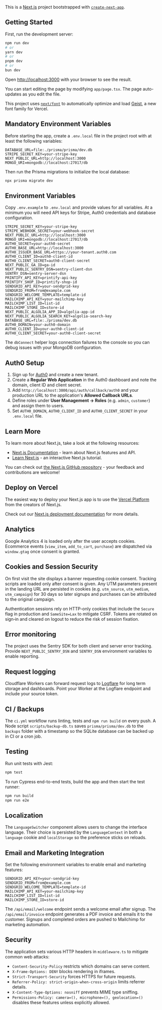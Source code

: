 This is a [Next.js](https://nextjs.org) project bootstrapped with [`create-next-app`](https://nextjs.org/docs/app/api-reference/cli/create-next-app).

## Getting Started

First, run the development server:

```bash
npm run dev
# or
yarn dev
# or
pnpm dev
# or
bun dev
```

Open [http://localhost:3000](http://localhost:3000) with your browser to see the result.

You can start editing the page by modifying `app/page.tsx`. The page auto-updates as you edit the file.

This project uses [`next/font`](https://nextjs.org/docs/app/building-your-application/optimizing/fonts) to automatically optimize and load [Geist](https://vercel.com/font), a new font family for Vercel.

## Mandatory Environment Variables

Before starting the app, create a `.env.local` file in the project root with at least the following variables:

```
DATABASE_URL=file:./prisma/prisma/dev.db
STRIPE_SECRET_KEY=your-stripe-key
NEXT_PUBLIC_URL=http://localhost:3000
MONGO_URI=mongodb://localhost:27017/db
```

Then run the Prisma migrations to initialize the local database:

```bash
npx prisma migrate dev
```

## Environment Variables

Copy `.env.example` to `.env.local` and provide values for all variables. At a minimum you will need API keys for Stripe, Auth0 credentials and database configuration.

```
STRIPE_SECRET_KEY=your-stripe-key
STRIPE_WEBHOOK_SECRET=your-webhook-secret
NEXT_PUBLIC_URL=http://localhost:3000
MONGO_URI=mongodb://localhost:27017/db
AUTH0_SECRET=your-auth0-secret
AUTH0_BASE_URL=http://localhost:3000
AUTH0_ISSUER_BASE_URL=https://your-tenant.auth0.com
AUTH0_CLIENT_ID=auth0-client-id
AUTH0_CLIENT_SECRET=auth0-client-secret
NEXT_PUBLIC_GA_ID=ga-id
NEXT_PUBLIC_SENTRY_DSN=sentry-client-dsn
SENTRY_DSN=sentry-server-dsn
PRINTIFY_API_KEY=printify-api-key
PRINTIFY_SHOP_ID=printify-shop-id
SENDGRID_API_KEY=your-sendgrid-key
SENDGRID_FROM=from@example.com
SENDGRID_WELCOME_TEMPLATE=template-id
MAILCHIMP_API_KEY=your-mailchimp-key
MAILCHIMP_LIST_ID=list-id
MAILCHIMP_STORE_ID=store-id
NEXT_PUBLIC_ALGOLIA_APP_ID=algolia-app-id
NEXT_PUBLIC_ALGOLIA_SEARCH_KEY=algolia-search-key
DATABASE_URL=file:./prisma/dev.db
AUTH0_DOMAIN=your-auth0-domain
AUTH0_CLIENT_ID=your-auth0-client-id
AUTH0_CLIENT_SECRET=your-auth0-client-secret
```

The `dbConnect` helper logs connection failures to the console so you can debug issues with your MongoDB configuration.

## Auth0 Setup

1. Sign up for [Auth0](https://auth0.com) and create a new tenant.
2. Create a **Regular Web Application** in the Auth0 dashboard and note the domain, client ID and client secret.
3. Add `http://localhost:3000/api/auth/callback/auth0` and your production URL to the application's **Allowed Callback URLs**.
4. Define roles under **User Management → Roles** (e.g. `admin`, `customer`) and assign them to users.
5. Set `AUTH0_DOMAIN`, `AUTH0_CLIENT_ID` and `AUTH0_CLIENT_SECRET` in your `.env.local` file.

## Learn More

To learn more about Next.js, take a look at the following resources:

- [Next.js Documentation](https://nextjs.org/docs) - learn about Next.js features and API.
- [Learn Next.js](https://nextjs.org/learn) - an interactive Next.js tutorial.

You can check out [the Next.js GitHub repository](https://github.com/vercel/next.js) - your feedback and contributions are welcome!

## Deploy on Vercel

The easiest way to deploy your Next.js app is to use the [Vercel Platform](https://vercel.com/new?utm_medium=default-template&filter=next.js&utm_source=create-next-app&utm_campaign=create-next-app-readme) from the creators of Next.js.

Check out our [Next.js deployment documentation](https://nextjs.org/docs/app/building-your-application/deploying) for more details.

## Analytics

Google Analytics 4 is loaded only after the user accepts cookies. Ecommerce events (`view_item`, `add_to_cart`, `purchase`) are dispatched via `window.gtag` once consent is granted.

## Cookies and Session Security

On first visit the site displays a banner requesting cookie consent. Tracking scripts are loaded only after consent is given. Any UTM parameters present in the landing URL are persisted in cookies (e.g. `utm_source`, `utm_medium`, `utm_campaign`) for 30 days so later signups and purchases can be attributed to the original campaign.

Authentication sessions rely on HTTP-only cookies that include the `Secure` flag in production and `SameSite=Lax` to mitigate CSRF. Tokens are rotated on sign‑in and cleared on logout to reduce the risk of session fixation.


## Error monitoring

The project uses the Sentry SDK for both client and server error tracking. Provide `NEXT_PUBLIC_SENTRY_DSN` and `SENTRY_DSN` environment variables to enable reporting.

## Request logging

Cloudflare Workers can forward request logs to [Logflare](https://logflare.app/) for long term storage and dashboards. Point your Worker at the Logflare endpoint and include your source token.

## CI / Backups

The `ci.yml` workflow runs linting, tests and `npm run build` on every push. A Node script `scripts/backup-db.ts` saves `prisma/prisma/dev.db` to the `backups` folder with a timestamp so the SQLite database can be backed up in CI or a cron job.

## Testing

Run unit tests with Jest:

```bash
npm test
```

To run Cypress end-to-end tests, build the app and then start the test runner:

```bash
npm run build
npm run e2e
```

## Localization

The `LanguageSwitcher` component allows users to change the interface language. Their choice is persisted by the `LanguageContext` in both a `language` cookie and `localStorage` so the preference sticks on reloads.

## Email and Marketing Integration

Set the following environment variables to enable email and marketing features:

```
SENDGRID_API_KEY=your-sendgrid-key
SENDGRID_FROM=from@example.com
SENDGRID_WELCOME_TEMPLATE=template-id
MAILCHIMP_API_KEY=your-mailchimp-key
MAILCHIMP_LIST_ID=list-id
MAILCHIMP_STORE_ID=store-id
```

The `/api/email/welcome` endpoint sends a welcome email after signup.
The `/api/email/invoice` endpoint generates a PDF invoice and emails it to the customer.
Signups and completed orders are pushed to Mailchimp for marketing automation.

## Security

The application sets various HTTP headers in `middleware.ts` to mitigate common
web attacks:

- `Content-Security-Policy` restricts which domains can serve content.
- `X-Frame-Options: DENY` blocks rendering in iframes.
- `Strict-Transport-Security` forces HTTPS for future requests.
- `Referrer-Policy: strict-origin-when-cross-origin` limits referrer details.
- `X-Content-Type-Options: nosniff` prevents MIME type sniffing.
- `Permissions-Policy: camera=(), microphone=(), geolocation=()` disables these
  features unless explicitly allowed.


